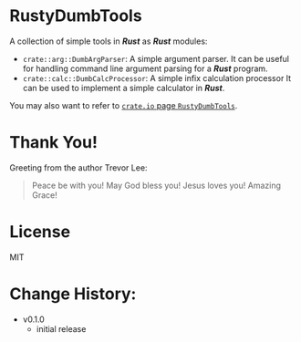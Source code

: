 # RustyDumbTools

A collection of simple tools in ***Rust*** as ***Rust*** modules:
* `crate::arg::DumbArgParser`: A simple argument parser.
  It can be useful for handling command line argument parsing for a ***Rust*** program.
* `crate::calc::DumbCalcProcessor`: A simple infix calculation processor 
  It can be used to implement a simple calculator in ***Rust***.


You may also want to refer to [`crate.io` page `RustyDumbTools`](https://crates.io/crates/rusty_dumb_tools).


# Thank You!

Greeting from the author Trevor Lee:

> Peace be with you!
> May God bless you!
> Jesus loves you!
> Amazing Grace!


# License

MIT


# Change History:

* v0.1.0
  - initial release

